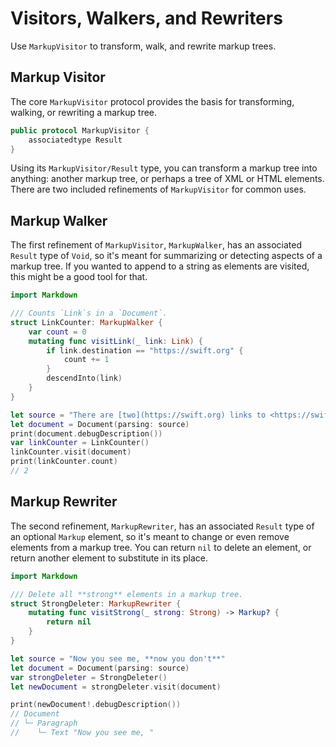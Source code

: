 # Visitors, Walkers, and Rewriters

Use `MarkupVisitor` to transform, walk, and rewrite markup trees.

## Markup Visitor

The core ``MarkupVisitor`` protocol provides the basis for transforming, walking, or rewriting a markup tree.

```swift
public protocol MarkupVisitor {
    associatedtype Result
}
```

Using its ``MarkupVisitor/Result`` type, you can transform a markup tree into anything: another markup tree, or perhaps a tree of XML or HTML elements. There are two included refinements of `MarkupVisitor` for common uses.

## Markup Walker

The first refinement of `MarkupVisitor`, ``MarkupWalker``, has an associated `Result` type of `Void`, so it's meant for summarizing or detecting aspects of a markup tree. If you wanted to append to a string as elements are visited, this might be a good tool for that.

```swift
import Markdown

/// Counts `Link`s in a `Document`.
struct LinkCounter: MarkupWalker {
    var count = 0
    mutating func visitLink(_ link: Link) {
        if link.destination == "https://swift.org" {
            count += 1
        }
        descendInto(link)
    }
}

let source = "There are [two](https://swift.org) links to <https://swift.org> here."
let document = Document(parsing: source)
print(document.debugDescription())
var linkCounter = LinkCounter()
linkCounter.visit(document)
print(linkCounter.count)
// 2
```

## Markup Rewriter

The second refinement, ``MarkupRewriter``, has an associated `Result` type of an optional ``Markup`` element, so it's meant to change or even remove elements from a markup tree. You can return `nil` to delete an element, or return another element to substitute in its place.

```swift
import Markdown

/// Delete all **strong** elements in a markup tree.
struct StrongDeleter: MarkupRewriter {
    mutating func visitStrong(_ strong: Strong) -> Markup? {
        return nil
    }
}

let source = "Now you see me, **now you don't**"
let document = Document(parsing: source)
var strongDeleter = StrongDeleter()
let newDocument = strongDeleter.visit(document)

print(newDocument!.debugDescription())
// Document
// └─ Paragraph
//    └─ Text "Now you see me, "
```

<!-- Copyright (c) 2021-2022 Apple Inc and the Swift Project authors. All Rights Reserved. -->

